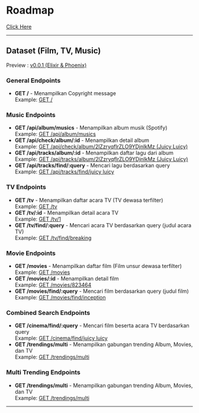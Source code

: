 <h1>Roadmap</h1>
<a href="https://collegeid.github.io/rythym_markmap/">  Click Here</a>
<hr>
<h2>Dataset (Film, TV, Music)</h2>
Preview : <a href="https://rhytym.gigalixirapp.com">v0.0.1 (Elixir & Phoenix)</a>

<h3>General Endpoints</h3>
<ul>
  <li>
    <strong>GET /</strong> - Menampilkan Copyright message
    <br>Example: <a href="https://rhytym.gigalixirapp.com/">GET /</a>
  </li>
</ul>

<h3>Music Endpoints</h3>
<ul>
  <li>
    <strong>GET /api/album/musics</strong> - Menampilkan album musik (Spotify)
    <br>Example: <a href="https://rhytym.gigalixirapp.com/album/musics">GET /api/album/musics</a>
  </li>
  <li>
    <strong>GET /api/check/album/:id</strong> - Menampilkan detail album
    <br>Example: <a href="https://rhytym.gigalixirapp.com/check/album/2lZzryqflrZLO9YDjnlkMz">GET /api/check/album/2lZzryqflrZLO9YDjnlkMz (Juicy Luicy)</a>
  </li>
  <li>
    <strong>GET /api/tracks/album/:id</strong> - Menampilkan daftar lagu dari album
    <br>Example: <a href="https://rhytym.gigalixirapp.com/tracks/album/2lZzryqflrZLO9YDjnlkMz">GET /api/tracks/album/2lZzryqflrZLO9YDjnlkMz (Juicy Luicy)</a>
  </li>
  <li>
    <strong>GET /api/tracks/find/:query</strong> - Mencari lagu berdasarkan query
    <br>Example: <a href="https://rhytym.gigalixirapp.com/tracks/find/juicy luicy">GET /api/tracks/find/juicy luicy</a>
  </li>
</ul>

<h3>TV Endpoints</h3>
<ul>
  <li>
    <strong>GET /tv</strong> - Menampilkan daftar acara TV (TV dewasa terfilter)
    <br>Example: <a href="https://rhytym.gigalixirapp.com/tv">GET /tv</a>
  </li>
  <li>
    <strong>GET /tv/:id</strong> - Menampilkan detail acara TV
    <br>Example: <a href="https://rhytym.gigalixirapp.com/tv/1">GET /tv/1</a>
  </li>
  <li>
    <strong>GET /tv/find/:query</strong> - Mencari acara TV berdasarkan query (judul acara TV)
    <br>Example: <a href="https://rhytym.gigalixirapp.com/tv/find/breaking">GET /tv/find/breaking</a>
  </li>
</ul>

<h3>Movie Endpoints</h3>
<ul>
  <li>
    <strong>GET /movies</strong> - Menampilkan daftar film (Film unsur dewasa terfilter)
    <br>Example: <a href="https://rhytym.gigalixirapp.com/movies">GET /movies</a>
  </li>
  <li>
    <strong>GET /movies/:id</strong> - Menampilkan detail film
    <br>Example: <a href="https://rhytym.gigalixirapp.com/movies/823464">GET /movies/823464</a>
  </li>
  <li>
    <strong>GET /movies/find/:query</strong> - Mencari film berdasarkan query (judul film)
    <br>Example: <a href="https://rhytym.gigalixirapp.com/movies/find/inception">GET /movies/find/inception</a>
  </li>
</ul>

<h3>Combined Search Endpoints</h3>
<ul>
  <li>
    <strong>GET /cinema/find/:query</strong> - Mencari film beserta acara TV  berdasarkan query
    <br>Example: <a href="https://rhytym.gigalixirapp.com/cinema/find/juicy luicy">GET /cinema/find/juicy luicy</a>
  </li>
  <li>
    <strong>GET /trendings/multi</strong> - Menampilkan gabungan trending Album, Movies, dan TV
    <br>Example: <a href="https://rhytym.gigalixirapp.com/trendings/multi">GET /trendings/multi</a>
  </li>
</ul>

<h3>Multi Trending Endpoints</h3>
<ul>
  <li>
    <strong>GET /trendings/multi</strong> - Menampilkan gabungan trending Album, Movies, dan TV
    <br>Example: <a href="https://rhytym.gigalixirapp.com/trendings/multi">GET /trendings/multi</a>
  </li>
</ul>

<hr>
